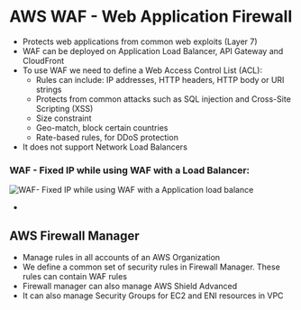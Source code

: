 # AWS WAF - Web Application Firewall

- Protects web applications from common web exploits (Layer 7)
- WAF can be deployed on Application Load Balancer, API Gateway and CloudFront
- To use WAF we need to define a Web Access Control List (ACL):
    - Rules can include: IP addresses, HTTP headers, HTTP body or URI strings
    - Protects from common attacks such as SQL injection and Cross-Site Scripting (XSS)
    - Size constraint
    - Geo-match, block certain countries
    - Rate-based rules, for DDoS protection
- It does not support Network Load Balancers

### WAF - Fixed IP while using WAF with a Load Balancer:
![WAF- Fixed IP while using WAF with a Application load balance](WAFWithGlobalAccelerator.PNG)

- 

## AWS Firewall Manager

- Manage rules in all accounts of an AWS Organization
- We define a common set of security rules in Firewall Manager. These rules can contain WAF rules
- Firewall manager can also manage AWS Shield Advanced
- It can also manage Security Groups for EC2 and ENI resources in VPC